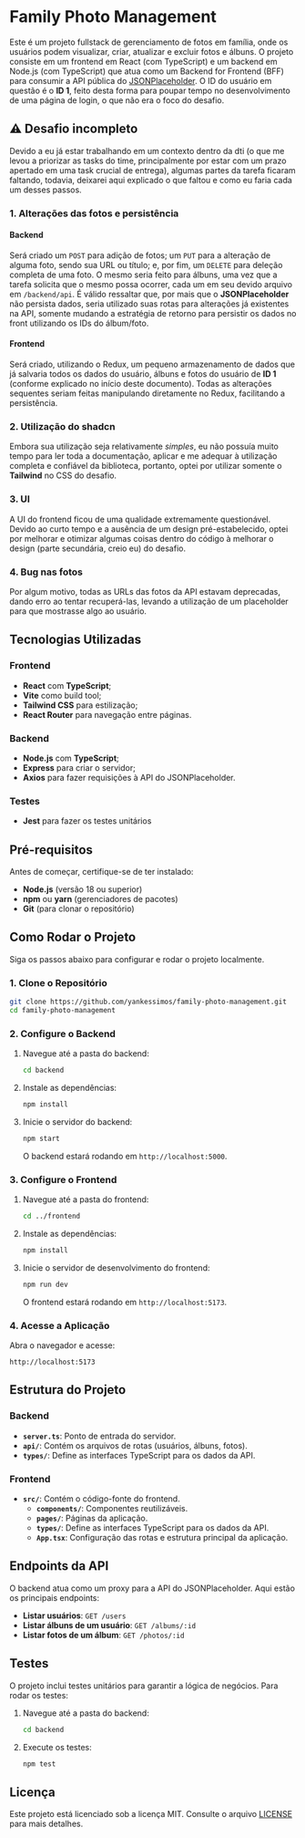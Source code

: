 # **Family Photo Management**

Este é um projeto fullstack de gerenciamento de fotos em família, onde os usuários podem visualizar, criar, atualizar e excluir fotos e álbuns. O projeto consiste em um frontend em React (com TypeScript) e um backend em Node.js (com TypeScript) que atua como um Backend for Frontend (BFF) para consumir a API pública do [JSONPlaceholder](https://jsonplaceholder.typicode.com/). O ID do usuário em questão é o **ID 1**, feito desta forma para poupar tempo no desenvolvimento de uma página de login, o que não era o foco do desafio.

## ⚠️ **Desafio incompleto**

Devido a eu já estar trabalhando em um contexto dentro da dti (o que me levou a priorizar as tasks do time, principalmente por estar com um prazo apertado em uma task crucial de entrega), algumas partes da tarefa ficaram faltando, todavia, deixarei aqui explicado o que faltou e como eu faria cada um desses passos.

### **1. Alterações das fotos e persistência**

#### **Backend**

Será criado um `POST` para adição de fotos; um `PUT` para a alteração de alguma foto, sendo sua URL ou título; e, por fim, um `DELETE` para deleção completa de uma foto. O mesmo seria feito para álbuns, uma vez que a tarefa solicita que o mesmo possa ocorrer, cada um em seu devido arquivo em `/backend/api`. É válido ressaltar que, por mais que o **JSONPlaceholder** não persista dados, seria utilizado suas rotas para alterações já existentes na API, somente mudando a estratégia de retorno para persistir os dados no front utilizando os IDs do álbum/foto.

#### **Frontend**

Será criado, utilizando o Redux, um pequeno armazenamento de dados que já salvaria todos os dados do usuário, álbuns e fotos do usuário de **ID 1** (conforme explicado no início deste documento). Todas as alterações sequentes seriam feitas manipulando diretamente no Redux, facilitando a persistência.

### **2. Utilização do shadcn**

Embora sua utilização seja relativamente _simples_, eu não possuía muito tempo para ler toda a documentação, aplicar e me adequar à utilização completa e confiável da biblioteca, portanto, optei por utilizar somente o **Tailwind** no CSS do desafio.

### **3. UI**

A UI do frontend ficou de uma qualidade extremamente questionável. Devido ao curto tempo e a ausência de um design pré-estabelecido, optei por melhorar e otimizar algumas coisas dentro do código à melhorar o design (parte secundária, creio eu) do desafio.

### **4. Bug nas fotos**

Por algum motivo, todas as URLs das fotos da API estavam deprecadas, dando erro ao tentar recuperá-las, levando a utilização de um placeholder para que mostrasse algo ao usuário.

## **Tecnologias Utilizadas**

### **Frontend**

- **React** com **TypeScript**;
- **Vite** como build tool;
- **Tailwind CSS** para estilização;
- **React Router** para navegação entre páginas.

### **Backend**

- **Node.js** com **TypeScript**;
- **Express** para criar o servidor;
- **Axios** para fazer requisições à API do JSONPlaceholder.

### **Testes**

- **Jest** para fazer os testes unitários

## **Pré-requisitos**

Antes de começar, certifique-se de ter instalado:

- **Node.js** (versão 18 ou superior)
- **npm** ou **yarn** (gerenciadores de pacotes)
- **Git** (para clonar o repositório)

## **Como Rodar o Projeto**

Siga os passos abaixo para configurar e rodar o projeto localmente.

### **1. Clone o Repositório**

```bash
git clone https://github.com/yankessimos/family-photo-management.git
cd family-photo-management
```

### **2. Configure o Backend**

1. Navegue até a pasta do backend:

   ```bash
   cd backend
   ```

2. Instale as dependências:

   ```bash
   npm install
   ```

3. Inicie o servidor do backend:

   ```bash
   npm start
   ```

   O backend estará rodando em `http://localhost:5000`.

### **3. Configure o Frontend**

1. Navegue até a pasta do frontend:

   ```bash
   cd ../frontend
   ```

2. Instale as dependências:

   ```bash
   npm install
   ```

3. Inicie o servidor de desenvolvimento do frontend:

   ```bash
   npm run dev
   ```

   O frontend estará rodando em `http://localhost:5173`.

### **4. Acesse a Aplicação**

Abra o navegador e acesse:

```
http://localhost:5173
```

## **Estrutura do Projeto**

### **Backend**

- **`server.ts`**: Ponto de entrada do servidor.
- **`api/`**: Contém os arquivos de rotas (usuários, álbuns, fotos).
- **`types/`**: Define as interfaces TypeScript para os dados da API.

### **Frontend**

- **`src/`**: Contém o código-fonte do frontend.
  - **`components/`**: Componentes reutilizáveis.
  - **`pages/`**: Páginas da aplicação.
  - **`types/`**: Define as interfaces TypeScript para os dados da API.
  - **`App.tsx`**: Configuração das rotas e estrutura principal da aplicação.

## **Endpoints da API**

O backend atua como um proxy para a API do JSONPlaceholder. Aqui estão os principais endpoints:

- **Listar usuários**: `GET /users`
- **Listar álbuns de um usuário**: `GET /albums/:id`
- **Listar fotos de um álbum**: `GET /photos/:id`

## **Testes**

O projeto inclui testes unitários para garantir a lógica de negócios. Para rodar os testes:

1. Navegue até a pasta do backend:

   ```bash
   cd backend
   ```

2. Execute os testes:
   ```bash
   npm test
   ```

## **Licença**

Este projeto está licenciado sob a licença MIT. Consulte o arquivo [LICENSE](LICENSE) para mais detalhes.
